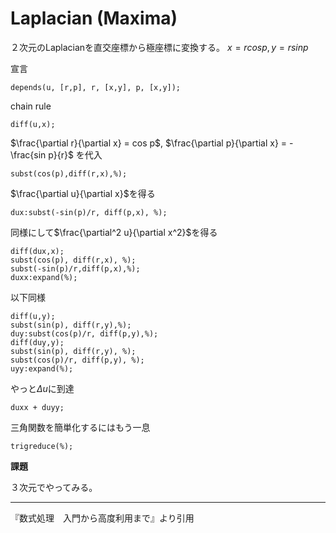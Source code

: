 # Laplacian (Maxima)

２次元のLaplacianを直交座標から極座標に変換する。
$x = r cos p, y = r sin p$

宣言

```
depends(u, [r,p], r, [x,y], p, [x,y]);
```

chain rule

```
diff(u,x);
```

$\frac{\partial r}{\partial x} = cos p$, $\frac{\partial p}{\partial x} = - \frac{sin p}{r}$ を代入

```
subst(cos(p),diff(r,x),%);
```

$\frac{\partial u}{\partial x}$を得る

```
dux:subst(-sin(p)/r, diff(p,x), %);
```

同様にして$\frac{\partial^2 u}{\partial x^2}$を得る

```
diff(dux,x);
subst(cos(p), diff(r,x), %);
subst(-sin(p)/r,diff(p,x),%);
duxx:expand(%);
```

以下同様

```
diff(u,y);
subst(sin(p), diff(r,y),%);
duy:subst(cos(p)/r, diff(p,y),%);
diff(duy,y);
subst(sin(p), diff(r,y), %);
subst(cos(p)/r, diff(p,y), %);
uyy:expand(%);
```

やっと$\Delta u$に到達

```
duxx + duyy;
```

三角関数を簡単化するにはもう一息

```
trigreduce(%);
```

**課題**

３次元でやってみる。

---

『数式処理　入門から高度利用まで』より引用
